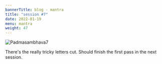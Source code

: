 ```yaml
---
bannerTitle: blog - mantra
title: "session #7"
date: 2022-01-19
menu: mantra
weight: 47
---
```


![Padmasambhava7](/images/mani/padmasambhava/ps07.jpg)  

There's the really tricky letters cut. Should finish the first pass in the next
session.

